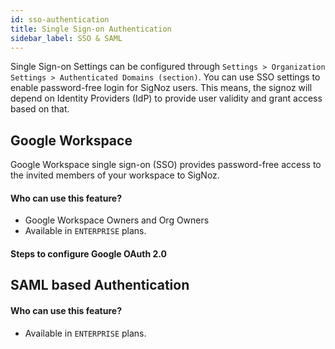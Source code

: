 ```yaml
---
id: sso-authentication
title: Single Sign-on Authentication
sidebar_label: SSO & SAML
---
```


Single Sign-on Settings can be configured through `Settings > Organization Settings > Authenticated Domains (section)`.  You can use SSO settings to enable password-free login for SigNoz users. This means, the signoz will depend on Identity Providers (IdP) to provide user validity and grant access based on that. 

## Google Workspace
Google Workspace single sign-on (SSO) provides password-free access to the invited members of your workspace to SigNoz.  

#### Who can use this feature?
- Google Workspace Owners and Org Owners
- Available in `ENTERPRISE` plans. 

#### Steps to configure Google OAuth 2.0


## SAML based Authentication

#### Who can use this feature?
- Available in `ENTERPRISE` plans. 
